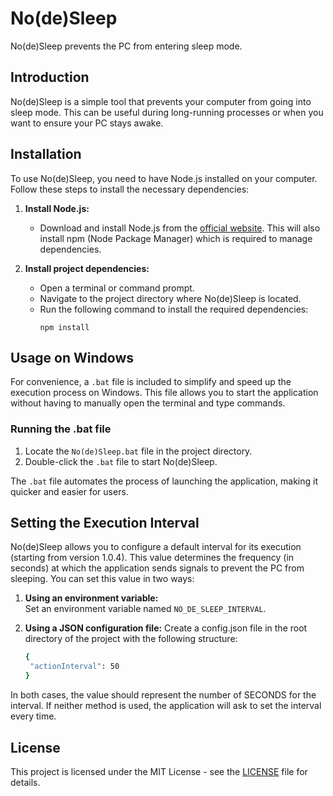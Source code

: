 # No(de)Sleep
No(de)Sleep prevents the PC from entering sleep mode.

## Introduction

No(de)Sleep is a simple tool that prevents your computer from going into sleep mode. This can be useful during long-running processes or when you want to ensure your PC stays awake.

## Installation
To use No(de)Sleep, you need to have Node.js installed on your computer. Follow these steps to install the necessary dependencies:

1. **Install Node.js:**
   - Download and install Node.js from the [official website](https://nodejs.org/). This will also install npm (Node Package Manager) which is required to manage dependencies.

2. **Install project dependencies:**
   - Open a terminal or command prompt.
   - Navigate to the project directory where No(de)Sleep is located.
   - Run the following command to install the required dependencies:
     ```
     npm install
     ```

## Usage on Windows

For convenience, a `.bat` file is included to simplify and speed up the execution process on Windows. This file allows you to start the application without having to manually open the terminal and type commands.

### Running the .bat file

1. Locate the `No(de)Sleep.bat` file in the project directory.
2. Double-click the `.bat` file to start No(de)Sleep.

The `.bat` file automates the process of launching the application, making it quicker and easier for users.

## Setting the Execution Interval  
No(de)Sleep allows you to configure a default interval for its execution (starting from version 1.0.4).
This value determines the frequency (in seconds) at which the application sends signals to prevent the PC from sleeping.
You can set this value in two ways:

1. **Using an environment variable:**  
   Set an environment variable named `NO_DE_SLEEP_INTERVAL`.

2. **Using a JSON configuration file:**
   Create a config.json file in the root directory of the project with the following structure: 
   ```bash
   {
    "actionInterval": 50
   }
   ```

In both cases, the value should represent the number of SECONDS for the interval. 
If neither method is used, the application will ask to set the interval every time.

## License

This project is licensed under the MIT License - see the [LICENSE](LICENSE) file for details.
